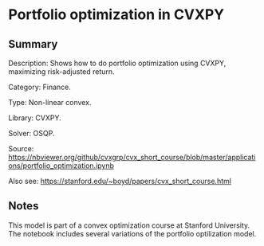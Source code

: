 # Portfolio optimization in CVXPY

## Summary
Description: Shows how to do portfolio optimization using CVXPY, maximizing risk-adjusted return.

Category: Finance.

Type: Non-linear convex.

Library: CVXPY.

Solver: OSQP.

Source: https://nbviewer.org/github/cvxgrp/cvx_short_course/blob/master/applications/portfolio_optimization.ipynb

Also see: https://stanford.edu/~boyd/papers/cvx_short_course.html

## Notes

This model is part of a convex optimization course at Stanford University. The notebook includes several variations of the portfolio optilization model.
